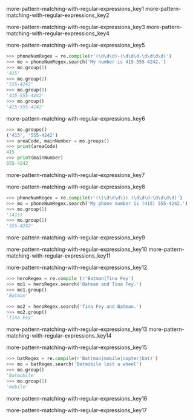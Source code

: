 more-pattern-matching-with-regular-expressions_key1
more-pattern-matching-with-regular-expressions_key2


more-pattern-matching-with-regular-expressions_key3
more-pattern-matching-with-regular-expressions_key4


more-pattern-matching-with-regular-expressions_key5


```python
>>> phoneNumRegex = re.compile(r'(\d\d\d)-(\d\d\d-\d\d\d\d)')
>>> mo = phoneNumRegex.search('My number is 415-555-4242.')
>>> mo.group(1)
'415'
>>> mo.group(2)
'555-4242'
>>> mo.group(0)
'415-555-4242'
>>> mo.group()
'415-555-4242'
```
more-pattern-matching-with-regular-expressions_key6


```python
>>> mo.groups()
('415', '555-4242')
>>> areaCode, mainNumber = mo.groups()
>>> print(areaCode)
415
>>> print(mainNumber)
555-4242
```
more-pattern-matching-with-regular-expressions_key7


more-pattern-matching-with-regular-expressions_key8


```python
>>> phoneNumRegex = re.compile(r'(\(\d\d\d\)) (\d\d\d-\d\d\d\d)')
>>> mo = phoneNumRegex.search('My phone number is (415) 555-4242.')
>>> mo.group(1)
'(415)'
>>> mo.group(2)
'555-4242'
```
more-pattern-matching-with-regular-expressions_key9


more-pattern-matching-with-regular-expressions_key10
more-pattern-matching-with-regular-expressions_key11


more-pattern-matching-with-regular-expressions_key12


```python
>>> heroRegex = re.compile (r'Batman|Tina Fey')
>>> mo1 = heroRegex.search('Batman and Tina Fey.')
>>> mo1.group()
'Batman'

>>> mo2 = heroRegex.search('Tina Fey and Batman.')
>>> mo2.group()
'Tina Fey'
```
more-pattern-matching-with-regular-expressions_key13
more-pattern-matching-with-regular-expressions_key14


more-pattern-matching-with-regular-expressions_key15


```python
>>> batRegex = re.compile(r'Bat(man|mobile|copter|bat)')
>>> mo = batRegex.search('Batmobile lost a wheel')
>>> mo.group()
'Batmobile'
>>> mo.group(1)
'mobile'
```
more-pattern-matching-with-regular-expressions_key16


more-pattern-matching-with-regular-expressions_key17
